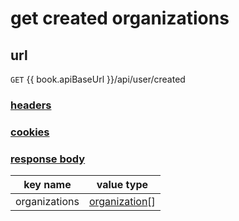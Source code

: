 # get created organizations

## url

`GET` {{ book.apiBaseUrl }}/api/user/created

### [headers](../request/headers.html)

### [cookies](../request/cookies.html)

### [response body](../response.html)

key name | value type
--- | ---
organizations | [organization](../organization.html)[]
